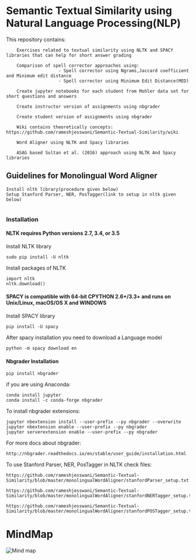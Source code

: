 # Semantic Textual Similarity using Natural Language Processing(NLP)

This repository contains:

        Exercises related to textual similarity using NLTK and SPACY libraries that can help for short answer grading
        
        Comparison of spell corrector approaches using:
                        - Spell corrector using Ngrams,Jaccard coefficient and Minimum edit distance
                        - Spell corrector using Minimum Edit Distance(MED)

        Create jupyter notebooks for each student from Mohler data set for short questions and answers

        Create instructor version of assignments using nbgrader

        Create student version of assignments using nbgrader
        
        Wiki contains theoretically concepts: https://github.com/rameshjesswani/Semantic-Textual-Similarity/wiki
        
        Word Aligner using NLTK and Spacy libraries
        
        ASAG based Sultan et al. (2016) approach using NLTK And Spacy libraries


## Guidelines for Monolingual Word Aligner

```
Install nltk library(procedure given below)
Setup Stanford Parser, NER, PosTagger(link to setup in nltk given below)


```
### Installation

#### NLTK requires Python versions 2.7, 3.4, or 3.5

Install NLTK library

```
sudo pip install -U nltk
```

Install packages of NLTK

```
import nltk
nltk.download()
```

#### SPACY is compatible with 64-bit CPYTHON 2.6+/3.3+ and runs on Unix/Linux, macOS/OS X and WINDOWS

Install SPACY library

```
pip install -U spacy
```

After spacy installation you need to download a Language  model

```
python -m spacy download en
```

#### Nbgrader Installation

```
pip install nbgrader
```

if you are using Anaconda:

```
conda install jupyter
conda install -c conda-forge nbgrader
```

To install nbgrader extensions:

```
jupyter nbextension install --user-prefix --py nbgrader --overwrite
jupyter nbextension enable --user-prefix --py nbgrader
jupyter serverextension enable --user-prefix --py nbgrader
```

For more docs about nbgrader:

```
http://nbgrader.readthedocs.io/en/stable/user_guide/installation.html
```

To use Stanford Parser, NER, PosTagger in NLTK check files:

```
https://github.com/rameshjesswani/Semantic-Textual-Similarity/blob/master/monolingualWordAligner/stanfordParser_setup.txt

https://github.com/rameshjesswani/Semantic-Textual-Similarity/blob/master/monolingualWordAligner/stanfordNERTagger_setup.txt

https://github.com/rameshjesswani/Semantic-Textual-Similarity/blob/master/monolingualWordAligner/stanfordPOSTagger_setup.txt

```

# MindMap

![Mind map](https://github.com/rameshjesswani/Semantic-Textual-Similarity/blob/master/nlp_basics/NaturalLanguageProcessing_mindmap.png)
